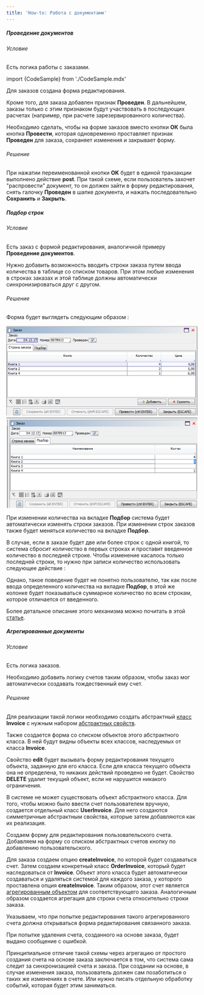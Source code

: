 ```yaml
---
title: 'How-to: Работа с документами'
---
```


##### Проведение документов

###### Условие

Есть логика работы с заказами.

import {CodeSample} from './CodeSample.mdx'

<CodeSample url="https://documentation.lsfusion.org/sample?file=UseCaseDocument&block=sample1"/>

Для заказов создана форма редактирования.

<CodeSample url="https://documentation.lsfusion.org/sample?file=UseCaseDocument&block=solution1"/>

Кроме того, для заказа добавлен признак **Проведен**. В дальнейшем, заказы только с этим признаком будут участвовать в последующих расчетах (например, при расчете зарезервированного количества).

<CodeSample url="https://documentation.lsfusion.org/sample?file=UseCaseDocument&block=sample3"/>

Необходимо сделать, чтобы на форме заказов вместо кнопки **ОК** была кнопка **Провести**, которая одновременно проставляет признак **Проведен** для заказа, сохраняет изменения и закрывает форму.

###### Решение

<CodeSample url="https://documentation.lsfusion.org/sample?file=UseCaseDocument&block=solution3"/>

При нажатии переименованной кнопки **OK** будет в единой транзакции выполнено действие **post**. При такой схеме, если пользователь захочет "распровести" документ, то он должен зайти в форму редактирования, снять галочку **Проведен** в шапке документа, и нажать последовательно **Сохранить** и **Закрыть**.

##### Подбор строк

###### Условие

Есть заказ с формой редактирования, аналогичной примеру **Проведение документов**.

Нужно добавить возможность вводить строки заказа путем ввода количества в таблице со списком товаров. При этом любые изменения в строках заказах и этой таблице должны автоматически синхронизироваться друг с другом.

###### Решение

<CodeSample url="https://documentation.lsfusion.org/sample?file=UseCaseDocument&block=solution4"/>

Форма будет выглядеть следующим образом :

![](attachments/46367481/46367490.png)![](attachments/46367481/46367491.png)

При изменении количества на вкладке **Подбор** система будет автоматически изменять строки заказов. При изменении строк заказов также будет меняться количество на вкладке **Подбор**.

В случае, если в заказе будет две или более строк с одной книгой, то система сбросит количество в первых строках и проставит введенное количество в последней строке. Чтобы изменение касалось только последней строки, то нужно при записи количество использовать следующее действие :

<CodeSample url="https://documentation.lsfusion.org/sample?file=UseCaseDocument&block=solution4a"/>

Однако, такое поведение будет не понятно пользователю, так как после ввода определенного количества на вкладке **Подбор**, в этой же колонке будет показываться суммарное количество по всем строкам, которое отличается от введенного.

Более детальное описание этого механизма можно почитать в этой [статье](https://habr.com/ru/company/lsfusion/blog/464487/).

##### Агрегированные документы

###### Условие

Есть логика заказов.

Необходимо добавить логику счетов таким образом, чтобы заказ мог автоматически создавать тождественный ему счет.

###### Решение

Для реализации такой логики необходимо создать абстрактный [класс](Классы.md) **Invoice** с нужным набором [абстрактных свойств](Расширение_свойств.md).

<CodeSample url="https://documentation.lsfusion.org/sample?file=UseCaseDocument&block=solution5a"/>

Также создается форма со списком объектов этого абстрактного класса. В ней будут видны объекты всех классов, наследуемых от класса **Invoice**.

<CodeSample url="https://documentation.lsfusion.org/sample?file=UseCaseDocument&block=solution5b"/>

Свойство **edit** будет вызывать форму редактирования текущего объекта, заданную для его класса. Если для класса текущего объекта она не определена, то никаких действий проведено не будет. Свойство **DELETE** удалит текущий объект, если не нарушится никакого ограничения.

В системе не может существовать объект абстрактного класса. Для того, чтобы можно было ввести счет пользователем вручную, создается отдельный класс **UserInvoice**. Для него создаются симметричные абстрактным свойства, которые затем добавляются как их реализация.

<CodeSample url="https://documentation.lsfusion.org/sample?file=UseCaseDocument&block=solution5c"/>

Создаем форму для редактирования пользовательского счета. Добавляем на форму со списком абстрактных счетов кнопку по добавлению пользовательского.

<CodeSample url="https://documentation.lsfusion.org/sample?file=UseCaseDocument&block=solution5d"/>

Для заказа создаем опцию **createInvoice**, по которой будет создаваться счет. Затем создаем конкретный класс **OrderInvoice**, который будет наследоваться от **Invoice**. Объект этого класса будет автоматически создаваться и удаляться системой для каждого заказа, у которого проставлена опция **createInvoice**. Таким образом, этот счет является [агрегированным объектом](Агрегации.md) для соответствующего заказа. Аналогичным образом создается агрегация для строки счета относительно строки заказа.

<CodeSample url="https://documentation.lsfusion.org/sample?file=UseCaseDocument&block=solution5e"/>

Указываем, что при попытке редактирования такого агрегированного счета должна открываться форма редактирования связанного заказа.

<CodeSample url="https://documentation.lsfusion.org/sample?file=UseCaseDocument&block=solution5f"/>

При попытке удаления счета, созданного на основе заказа, будет выдано сообщение с ошибкой.

Принципиальное отличие такой схемы через агрегацию от простого создания счета на основе заказа заключается в том, что система сама следит за синхронизацией счета и заказа. При создании на основе, в случае изменения заказа, пользователь должен сам позаботиться о таких же изменениях в счете. Или нужно писать отдельную обработку событий, которая будет этим заниматься.
